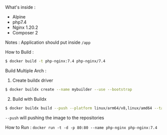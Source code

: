 
What's inside :
- Alpine
- php7.4
- Nginx 1.20.2
- Composer 2

Notes :
Application should put inside `/app`

How to Build :
```sh
$ docker build -t php-nginx:7.4 php-nginx/7.4
```

Build Multiple Arch :
1. Create buildx driver
```sh
$ docker buildx create --name mybuilder --use --bootstrap
```

2. Build with Buildx
```sh
$ docker buildx build --push --platform linux/arm64/v8,linux/amd64 --tag {Image} {Dockerfile Directory}
```

```--push``` will pushing the image to the repositories

How to Run :
```docker run -t -d -p 80:80 --name php-nginx php-nginx:7.4```